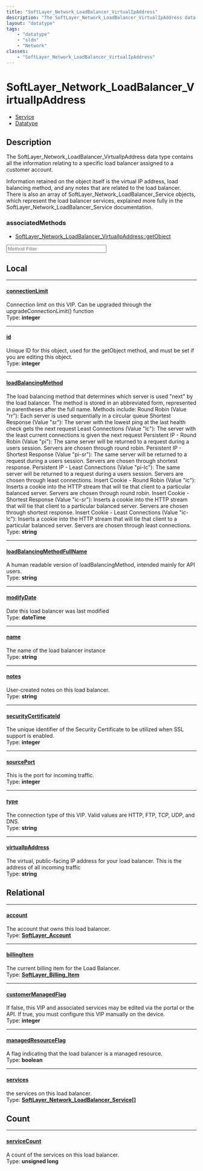 ```yaml
---
title: "SoftLayer_Network_LoadBalancer_VirtualIpAddress"
description: "The SoftLayer_Network_LoadBalancer_VirtualIpAddress data type contains all the information relating to a specific load b... "
layout: "datatype"
tags:
    - "datatype"
    - "sldn"
    - "Network"
classes:
    - "SoftLayer_Network_LoadBalancer_VirtualIpAddress"
---
```


# SoftLayer_Network_LoadBalancer_VirtualIpAddress
<div id='service-datatype'>
    <ul id='sldn-reference-tabs'>
    <li id='service'> <a href='/reference/services/SoftLayer_Network_LoadBalancer_VirtualIpAddress' >Service</a></li>    <li id='datatype'> <a href='/reference/datatypes/SoftLayer_Network_LoadBalancer_VirtualIpAddress' >Datatype</a></li>
    </ul>
</div>

## Description 
The SoftLayer_Network_LoadBalancer_VirtualIpAddress data type contains all the information relating to a specific load balancer assigned to a customer account. 

Information retained on the object itself is the virtual IP address, load balancing method, and any notes that are related to the load balancer.  There is also an array of SoftLayer_Network_LoadBalancer_Service objects, which represent the load balancer services, explained more fully in the SoftLayer_Network_LoadBalancer_Service documentation. 


### associatedMethods

*  [SoftLayer_Network_LoadBalancer_VirtualIpAddress::getObject](/reference/services/SoftLayer_Network_LoadBalancer_VirtualIpAddress/getObject )





<!-- Service Filer BEGIN -->
<div class="view-filters">
        <div class="clearfix">
            <div class="search-input-box">
                <input placeholder="Method Filter" onkeyup="titleSearch(inputId='prop-input', divId='properties', elementClass='prop-row')" 
                    type="text" id="prop-input" value="" size="30" maxlength="128" class="form-text">
            </div>
        </div>
</div>
<!-- Service Filer END -->

<div id="properties" class="content">
<div id="localProperties" class="prop-content" >

## Local
-----
[connectionLimit]: #connectionlimit
#### [connectionLimit]
Connection limit on this VIP.  Can be upgraded through the upgradeConnectionLimit() function  
<span class="type-label">Type: </span>**integer**

-----
[id]: #id
#### [id]
Unique ID for this object, used for the getObject method, and must be set if you are editing this object.  
<span class="type-label">Type: </span>**integer**

-----
[loadBalancingMethod]: #loadbalancingmethod
#### [loadBalancingMethod]
The load balancing method that determines which server is used "next" by the load balancer.  The method is stored in an abbreviated form, represented in parentheses after the full name. Methods include: Round Robin (Value "rr"):  Each server is used sequentially in a circular queue Shortest Response (Value "sr"):  The server with the lowest ping at the last health check gets the next request Least Connections (Value "lc"):  The server with the least current connections is given the next request Persistent IP - Round Robin (Value "pi"): The same server will be returned to a request during a users session.  Servers are chosen through round robin. Persistent IP - Shortest Response (Value "pi-sr"): The same server will be returned to a request during a users session.  Servers are chosen through shortest response. Persistent IP - Least Connections (Value "pi-lc"): The same server will be returned to a request during a users session.  Servers are chosen through least connections. Insert Cookie - Round Robin (Value "ic"):  Inserts a cookie into the HTTP stream that will tie that client to a particular balanced server. Servers are chosen through round robin. Insert Cookie - Shortest Response (Value "ic-sr"): Inserts a cookie into the HTTP stream that will tie that client to a particular balanced server. Servers are chosen through shortest response. Insert Cookie - Least Connections (Value "ic-lc"): Inserts a cookie into the HTTP stream that will tie that client to a particular balanced server. Servers are chosen through least connections.   
<span class="type-label">Type: </span>**string**

-----
[loadBalancingMethodFullName]: #loadbalancingmethodfullname
#### [loadBalancingMethodFullName]
A human readable version of loadBalancingMethod, intended mainly for API users.  
<span class="type-label">Type: </span>**string**

-----
[modifyDate]: #modifydate
#### [modifyDate]
Date this load balancer was last modified  
<span class="type-label">Type: </span>**dateTime**

-----
[name]: #name
#### [name]
The name of the load balancer instance  
<span class="type-label">Type: </span>**string**

-----
[notes]: #notes
#### [notes]
User-created notes on this load balancer.  
<span class="type-label">Type: </span>**string**

-----
[securityCertificateId]: #securitycertificateid
#### [securityCertificateId]
The unique identifier of the Security Certificate to be utilized when SSL support is enabled.   
<span class="type-label">Type: </span>**integer**

-----
[sourcePort]: #sourceport
#### [sourcePort]
This is the port for incoming traffic.  
<span class="type-label">Type: </span>**integer**

-----
[type]: #type
#### [type]
The connection type of this VIP.  Valid values are HTTP, FTP, TCP, UDP, and DNS.  
<span class="type-label">Type: </span>**string**

-----
[virtualIpAddress]: #virtualipaddress
#### [virtualIpAddress]
The virtual, public-facing IP address for your load balancer.  This is the address of all incoming traffic  
<span class="type-label">Type: </span>**string**

</div>
<!-- LOCAL PROPERTY END -->

<div id="relationalProperties"  class="prop-content" >

## Relational
-----
[account]: #account
#### [account]
The account that owns this load balancer.  
<span class="type-label">Type: </span>**<a href='/reference/datatypes/SoftLayer_Account'>SoftLayer_Account </a>**

-----
[billingItem]: #billingitem
#### [billingItem]
The current billing item for the Load Balancer.  
<span class="type-label">Type: </span>**<a href='/reference/datatypes/SoftLayer_Billing_Item'>SoftLayer_Billing_Item </a>**

-----
[customerManagedFlag]: #customermanagedflag
#### [customerManagedFlag]
If false, this VIP and associated services may be edited via the portal or the API. If true, you must configure this VIP manually on the device.  
<span class="type-label">Type: </span>**integer**

-----
[managedResourceFlag]: #managedresourceflag
#### [managedResourceFlag]
A flag indicating that the load balancer is a managed resource.  
<span class="type-label">Type: </span>**boolean**

-----
[services]: #services
#### [services]
the services on this load balancer.  
<span class="type-label">Type: </span>**<a href='/reference/datatypes/SoftLayer_Network_LoadBalancer_Service'>SoftLayer_Network_LoadBalancer_Service[] </a>**


## Count

-----
[serviceCount]: #servicecount
#### [serviceCount]
A count of the services on this load balancer.   
<span class="type-label">Type: </span>**unsigned long**

</div>


